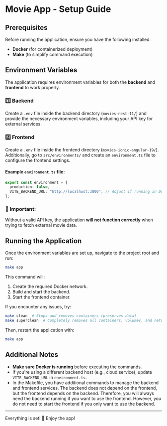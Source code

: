 # Movie App - Setup Guide

## Prerequisites
Before running the application, ensure you have the following installed:
- **Docker** (for containerized deployment)
- **Make** (to simplify command execution)

## Environment Variables
The application requires environment variables for both the **backend** and **frontend** to work properly.

### 1️⃣ Backend
Create a `.env` file inside the backend directory (`movies-nest-11/`) and provide the necessary environment variables, including your API key for external services.

### 2️⃣ Frontend
Create a `.env` file inside the frontend directory (`movies-ionic-angular-19/`). Additionally, go to `src/environments/` and create an `environment.ts` file to configure the frontend settings.

#### Example `environment.ts` file:
```typescript
export const environment = {
  production: false,
  VITE_BACKEND_URL: "http://localhost:3000", // Adjust if running in Docker
};
```

### 🔴 Important:
Without a valid API key, the application **will not function correctly** when trying to fetch external movie data.

## Running the Application
Once the environment variables are set up, navigate to the project root and run:

```sh
make app
```

This command will:
1. Create the required Docker network.
2. Build and start the backend.
3. Start the frontend container.

If you encounter any issues, try:
```sh
make clean  # Stops and removes containers (preserves data)
make superclean  # Completely removes all containers, volumes, and networks
```
Then, restart the application with:
```sh
make app
```

## Additional Notes
- **Make sure Docker is running** before executing the commands.
- If you're using a different backend host (e.g., cloud service), update `VITE_BACKEND_URL` in `environment.ts`.
- In the Makefile, you have additional commands to manage the backend and frontend services. The backend does not depend on the frontend, but the frontend depends on the backend. Therefore, you will always need the backend running if you want to use the frontend. However, you do not need to start the frontend if you only want to use the backend.

---
Everything is set! 🚀 Enjoy the app!

